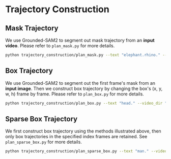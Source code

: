 # Trajectory Construction

## Mask Trajectory

We use Grounded-SAM2 to segment out mask trajectory from an **input video**.
Please refer to `plan_mask.py` for more details.

```bash
python trajectory_construction/plan_mask.py --text "elephant.rhino." --video_dir "trajectory_construction/Grounded_SAM2/demo/mammoth_rhino" --output_video_path "assets/mask_trajectory/mammoth_rhino.mp4"
```

## Box Trajectory

We use Grounded-SAM2 to segment out the first frame's mask from an **input image**.
Then we construct box trajectory by changing the box's (x, y, w, h) frame by frame.
Please refer to `plan_box.py` for more details.

```bash
python trajectory_construction/plan_box.py --text "head." --video_dir "trajectory_construction/Grounded_SAM2/demo/tiger" --output_video_path "assets/box_trajectory/tiger.mp4"
```

## Sparse Box Trajectory

We first construct box trajectory using the methods illustrated above, then only box trajectories in the specified index frames are retained.
See `plan_sparse_box.py` for more details.

```bash
python trajectory_construction/plan_sparse_box.py --text "man." --video_dir "trajectory_construction/Grounded_SAM2/demo/man_head" --output_video_path "assets/sparse_box_trajectory/man_head.mp4" --sparse_box_index 1 48
```
